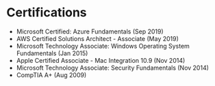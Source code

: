 # Certifications

* Microsoft Certified: Azure Fundamentals (Sep 2019)
* AWS Certified Solutions Architect - Associate (May 2019)
* Microsoft Technology Associate: Windows Operating System Fundamentals (Jan 2015)
* Apple Certified Associate - Mac Integration 10.9 (Nov 2014)
* Microsoft Technology Associate: Security Fundamentals (Nov 2014)
* CompTIA A+ (Aug 2009)
